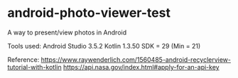 # android-photo-viewer-test
A way to present/view photos in Android

Tools used:
Android Studio 3.5.2
Kotlin 1.3.50
SDK = 29 (Min = 21)

Reference:
https://www.raywenderlich.com/1560485-android-recyclerview-tutorial-with-kotlin
https://api.nasa.gov/index.html#apply-for-an-api-key
